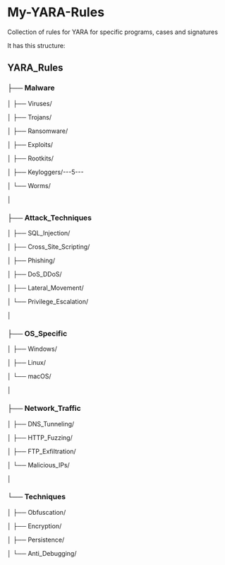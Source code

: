 # My-YARA-Rules
Collection of rules for YARA for specific programs, cases and signatures

It has this structure:


## YARA_Rules



### ├── Malware

│   ├── Viruses/

│   ├── Trojans/

│   ├── Ransomware/

│   ├── Exploits/

│   ├── Rootkits/

│   ├── Keyloggers/---5---

│   └── Worms/

│

### ├── Attack_Techniques

│   ├── SQL_Injection/

│   ├── Cross_Site_Scripting/

│   ├── Phishing/

│   ├── DoS_DDoS/

│   ├── Lateral_Movement/

│   └── Privilege_Escalation/

│

### ├── OS_Specific

│   ├── Windows/

│   ├── Linux/

│   └── macOS/

│

### ├── Network_Traffic

│   ├── DNS_Tunneling/

│   ├── HTTP_Fuzzing/

│   ├── FTP_Exfiltration/

│   └── Malicious_IPs/

│

### └── Techniques

│   ├── Obfuscation/
    
│   ├── Encryption/
    
│   ├── Persistence/
    
│   └── Anti_Debugging/
